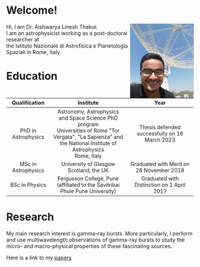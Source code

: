 # Welcome!
Hi, I am Dr. Aishwarya Linesh Thakur.  <img align=right src='./img/profile.jpg' height=200 px> <br>
I am an astrophysicist working as a post-doctoral researcher at  
the Istituto Nazionale di Astrofisica e Planetologia Spaziali in Rome, Italy.

# Education

|Qualification | Institute | Year |
|:------:|:--------------:|:--------:|
| PhD in Astrophysics | Astronomy, Astrophysics and Space Science PhD program <br> Universities of Rome "Tor Vergata", "La Sapienza" and <br> the National Institute of Astrophysics <br> Rome, Italy | Thesis defended successfully on 16 March 2023 |
| MSc in Astrophysics | University of Glasgow <br> Scotland, the UK | Graduated with Merit on 28 November 2018 |
| BSc in Physics | Fergusson College, Pune <br> (affiliated to the Savitribai Phule Pune University) | Graduated with Distinction on 1 April 2017 |

# Research

My main research interest is gamma-ray bursts. More particularly, I perform and use multiwavelength observations of gamma-ray bursts to study the micro- and macro-physical properties of these fascinating sources. 

Here is a link to my [papers](https://ui.adsabs.harvard.edu/search/q=orcid%3A0000-0001-9354-2308&sort=date%20desc%2C%20bibcode%20desc&p_=0)
